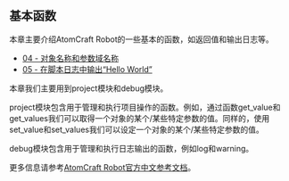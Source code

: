 ## 基本函数
本章主要介绍AtomCraft Robot的一些基本的函数，如返回值和输出日志等。
* <a href="Atom_Craft_Robot_Part_04.md" target="_blank">04 - 对象名称和参数域名称</a>
* <a href="Atom_Craft_Robot_Part_05.md" target="_blank">05 - 在脚本日志中输出“Hello World”</a>

本章我们主要用到project模块和debug模块。

project模块包含用于管理和执行项目操作的函数。例如，通过函数get_value和get_values我们可以取得一个对象的某个/某些特定参数的值。同样的，使用set_value和set_values我们可以设定一个对象的某个/某些特定参数的值。

debug模块包含用于管理和执行日志输出的函数，例如log和warning。

更多信息请参考<a href="https://www.criware.cn/public/upload/chm/CRI_ADX2_Tools_Manual_zh_public/criatom_tools_atomcraft_api_refmodule_project.html" target="_blank">AtomCraft Robot官方中文参考文档</a>。